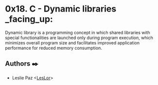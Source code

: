 # 0x18. C - Dynamic libraries _facing_up:

Dynamic library is a programming concept in which shared libraries with special functionalities are launched only during program execution, which minimizes overall program size and facilitates improved application performance for reduced memory consumption.


## Authors :black_nib:

* Leslie Paz <[LesLor](https://github.com/LesLor)>

